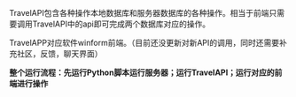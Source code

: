 TravelAPI包含各种操作本地数据库和服务器数据库的各种操作。相当于前端只需要调用TravelAPI中的api即可完成两个数据库对应的操作。

TravelAPP对应软件winform前端。（目前还没更新对新API的调用，同时还需要补充社区，反馈，聊天界面）

**整个运行流程：先运行Python脚本运行服务器；运行TravelAPI；运行对应的前端进行操作**